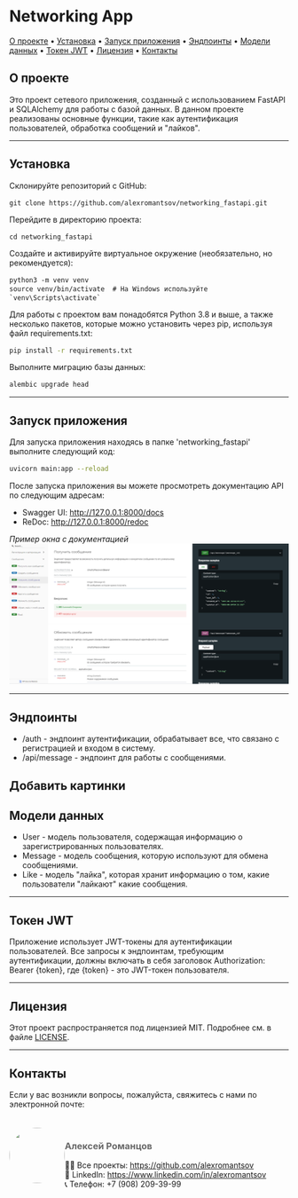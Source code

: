 # Networking App
[О проекте](#О-проекте) • [Установка](#Установка) • [Запуск приложения](#Запуск-приложения) • [Эндпоинты](#Эндпоинты) • [Модели данных](#Модели-данных) • [Токен JWT](#Токен-JWT) • [Лицензия](#Лицензия) • [Контакты](#Контакты)

## О проекте
Это проект сетевого приложения, созданный с использованием FastAPI и SQLAlchemy для работы с базой данных. В данном проекте реализованы основные функции, такие как аутентификация пользователей, обработка сообщений и "лайков".

---

## Установка
Склонируйте репозиторий с GitHub:

```
git clone https://github.com/alexromantsov/networking_fastapi.git
```

Перейдите в директорию проекта:
```
cd networking_fastapi
```

Создайте и активируйте виртуальное окружение (необязательно, но рекомендуется):
```
python3 -m venv venv
source venv/bin/activate  # На Windows используйте `venv\Scripts\activate`
```

Для работы с проектом вам понадобятся Python 3.8 и выше, а также несколько пакетов, которые можно установить через pip, используя файл requirements.txt:
```bash
pip install -r requirements.txt
```

Выполните миграцию базы данных:
```bash
alembic upgrade head
```
---

## Запуск приложения

Для запуска приложения находясь в папке 'networking_fastapi' выполните следующий код:
```bash
uvicorn main:app --reload
```

После запуска приложения вы можете просмотреть документацию API по следующим адресам:
* Swagger UI: http://127.0.0.1:8000/docs
* ReDoc: http://127.0.0.1:8000/redoc

_Пример окна с документацией_
![ReDoc Screenshot](./image/ReDoc.png)


---

## Эндпоинты

* /auth - эндпоинт аутентификации, обрабатывает все, что связано с регистрацией и входом в систему.
* /api/message - эндпоинт для работы с сообщениями.

Добавить картинки
---

## Модели данных

* User - модель пользователя, содержащая информацию о зарегистрированных пользователях.
* Message - модель сообщения, которую используют для обмена сообщениями.
* Like - модель "лайка", которая хранит информацию о том, какие пользователи "лайкают" какие сообщения.

---

## Токен JWT
Приложение использует JWT-токены для аутентификации пользователей. Все запросы к эндпоинтам, требующим аутентификации, должны включать в себя заголовок Authorization: Bearer {token}, где {token} - это JWT-токен пользователя.

---

## Лицензия
Этот проект распространяется под лицензией MIT. Подробнее см. в файле [LICENSE]().

---

## Контакты
Если у вас возникли вопросы, пожалуйста, свяжитесь с нами по электронной почте: 
<div>
    <div style="float: left; padding-top: 20px;">
        <img src="https://media.licdn.com/dms/image/C5603AQHB0iyzdMLpZA/profile-displayphoto-shrink_200_200/0/1588504107289?e=1694044800&v=beta&t=ibVwZPDXa_dVEqQ9UI-xIp8TmkAgXYiNy8ozODOU4x8" style="width: 100px; height: 100px; border-radius: 50%; hspace: 20;">
    </div>
    <div style="float: left; padding-top: 20px;">
        <h3><a style="text-decoration: none; color: #696969" href="mailto:alekseyromantsov@gmail.com">Алексей Романцов<br></a></h3>
        👨‍💻 Все проекты: <a href="https://github.com/alexromantsov" target="_blank">https://github.com/alexromantsov</a> <br>
        👔 LinkedIn: <a href="https://www.linkedin.com/in/alexromantsov" target="_blank">https://www.linkedin.com/in/alexromantsov</a> <br>
        📞 Телефон: +7 (908) 209-39-99
    </div>
</div>